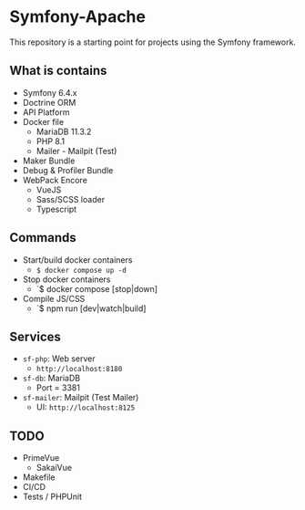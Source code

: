 # Symfony-Apache

This repository is a starting point for projects using the Symfony framework.

## What is contains

- Symfony 6.4.x
- Doctrine ORM
- API Platform
- Docker file
  - MariaDB 11.3.2
  - PHP 8.1
  - Mailer - Mailpit (Test)
- Maker Bundle
- Debug & Profiler Bundle
- WebPack Encore
  - VueJS
  - Sass/SCSS loader
  - Typescript

## Commands

- Start/build docker containers
  - `$ docker compose up -d`
- Stop docker containers
  - `$ docker compose [stop|down]
- Compile JS/CSS
  - `$ npm run [dev|watch|build]

## Services

- `sf-php`: Web server
  - `http://localhost:8180`
- `sf-db`: MariaDB
  - Port = 3381
- `sf-mailer`: Mailpit (Test Mailer)
  - UI: `http://localhost:8125`

## TODO

- PrimeVue
  - SakaiVue
- Makefile
- CI/CD
- Tests / PHPUnit

